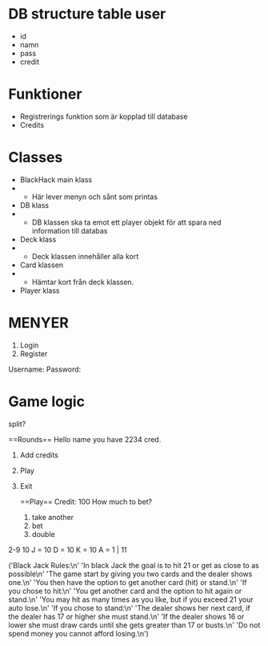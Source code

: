 # DB structure table user
- id
- namn
- pass
- credit

# Funktioner
- Registrerings funktion som är kopplad till database
- Credits

# Classes
- BlackHack main klass
- - Här lever menyn och sånt som printas
- DB klass
- - DB klassen ska ta emot ett player objekt för att spara ned information till databas
- Deck klass
- - Deck klassen innehåller alla kort
- Card klassen
- - Hämtar kort från deck klassen.
- Player klass

# MENYER

1. Login
2. Register 

Username:
Password:

# Game logic
split?

==Rounds==
Hello name you have 2234 cred.
1. Add credits
2. Play
3. Exit

	==Play==
	Credit: 100
	How much to bet?

	1. take another
	2. bet
	3. double


2-9
10
J = 10
D = 10
K = 10
A = 1 | 11

('Black Jack Rules:\n'
              'In black Jack the goal is to hit 21 or get as close to as possible\n'
              'The game start by giving you two cards and the dealer shows one.\n'
              'You then have the option to get another card (hit) or stand.\n'
              'If you chose to hit:\n'
              'You get another card and the option to hit again or stand.\n'
              'You may hit as many times as you like, but if you exceed 21 your auto lose.\n'
              'If you chose to stand:\n'
              'The dealer shows her next card, if the dealer has 17 or higher she must stand.\n'
              'If the dealer shows 16 or lower she must draw cards until she gets greater than 17 or busts.\n'
              'Do not spend money you cannot afford losing.\n')
